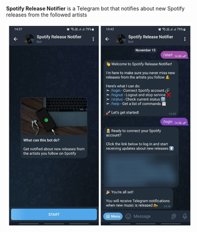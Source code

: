 **Spotify Release Notifier** is a Telegram bot that notifies about new Spotify releases from the followed artists

![Screenshots](misc/images/screenshots.png)